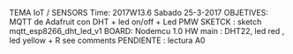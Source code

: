 TEMA	      IoT	/ SENSORS
Time:       2017W13.6	Sabado	25-3-2017
OBJETIVES:	MQTT de Adafruit con DHT + led on/off + Led PMW
SKETCK :    sketch	mqtt_esp8266_dht_led_v1
BOARD:      Nodemcu 1.0 
HW main     : DHT22, led red , led yellow + R see comments 
PENDIENTE	: lectura A0
